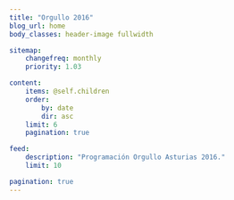 ```yaml
---
title: "Orgullo 2016"
blog_url: home
body_classes: header-image fullwidth

sitemap:
    changefreq: monthly
    priority: 1.03

content:
    items: @self.children
    order:
        by: date
        dir: asc
    limit: 6
    pagination: true

feed:
    description: "Programación Orgullo Asturias 2016."
    limit: 10

pagination: true
---
```

